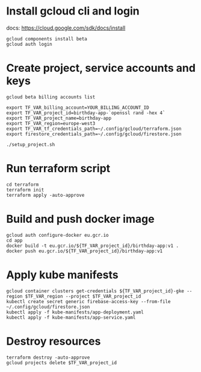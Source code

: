 # Install gcloud cli and login
docs: https://cloud.google.com/sdk/docs/install

```shell
gcloud components install beta
gcloud auth login
```


# Create project, service accounts and keys

```shell
gcloud beta billing accounts list
```

```shell
export TF_VAR_billing_account=YOUR_BILLING_ACCOUNT_ID
export TF_VAR_project_id=birthday-app-`openssl rand -hex 4`
export TF_VAR_project_name=birthday-app
export TF_VAR_region=europe-west3
export TF_VAR_tf_credentials_path=~/.config/gcloud/terraform.json
export firestore_credentials_path=~/.config/gcloud/firestore.json

./setup_project.sh
```


# Run terraform script

```shell
cd terraform
terraform init
terraform apply -auto-approve
```


# Build and push docker image

```shell
gcloud auth configure-docker eu.gcr.io
cd app
docker build -t eu.gcr.io/${TF_VAR_project_id}/birthday-app:v1 .
docker push eu.gcr.io/${TF_VAR_project_id}/birthday-app:v1
```


# Apply kube manifests

```shell
gcloud container clusters get-credentials ${TF_VAR_project_id}-gke --region $TF_VAR_region --project $TF_VAR_project_id
kubectl create secret generic firebase-access-key --from-file ~/.config/gcloud/firestore.json
kubectl apply -f kube-manifests/app-deployment.yaml
kubectl apply -f kube-manifests/app-service.yaml
```


# Destroy resources

```shell
terraform destroy -auto-approve
gcloud projects delete $TF_VAR_project_id
```
